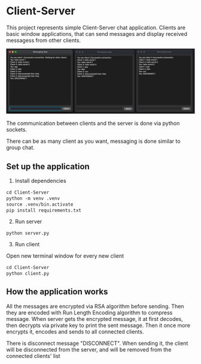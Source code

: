# Client-Server
 
This project represents simple Client-Server chat application. 
Clients are basic window applications, that can send messages and display received messagess from other clients.

![alt text](.media/img.png)

The communication between clients and the server is done via python sockets. 

There can be as many client as you want, messaging is done similar to group chat.

## Set up the application
1. Install dependencies
```
cd Client-Server
python -m venv .venv
source .venv/bin.activate
pip install requirements.txt
```
2. Run server
```
python server.py
```
3. Run client

Open new terminal window for every new client
```
cd Client-Server
python client.py
```
## How the application works

All the messages are encrypted via RSA algorithm before sending. Then they are encoded with Run Length Encoding algorithm to compress message.
When server gets the encrypted message, it at first decodes, then decrypts via private key to print the sent message. Then it once more encrypts it, encodes and sends to all connected clients.

There is disconnect message "DISCONNECT". When sending it, the client will be disconnected from the server, and will be removed from the connected clients' list